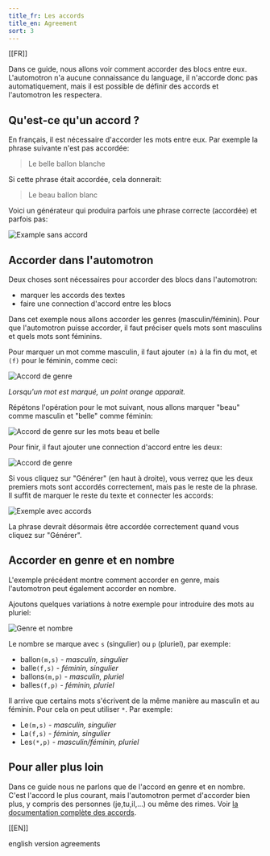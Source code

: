 ```yaml
---
title_fr: Les accords
title_en: Agreement
sort: 3
---
```


[[FR]]

Dans ce guide, nous allons voir comment accorder des blocs entre eux. L'automotron n'a aucune connaissance du language, il n'accorde donc pas automatiquement, mais il est possible de définir des accords et l'automotron les respectera.

## Qu'est-ce qu'un accord ?

En français, il est nécessaire d'accorder les mots entre eux. Par exemple la phrase suivante n'est pas accordée:

> Le belle ballon blanche

Si cette phrase était accordée, cela donnerait:

> Le beau ballon blanc

Voici un générateur qui produira parfois une phrase correcte (accordée) et parfois pas:

![Example sans accord](/img/content/guides/les-accords/sans-accord.png)

## Accorder dans l'automotron

Deux choses sont nécessaires pour accorder des blocs dans l'automotron:

- marquer les accords des textes
- faire une connection d'accord entre les blocs

Dans cet exemple nous allons accorder les genres (masculin/féminin). Pour que l'automotron puisse accorder, il faut préciser quels mots sont masculins et quels mots sont féminins.

Pour marquer un mot comme masculin, il faut ajouter `(m)` à la fin du mot, et `(f)` pour le féminin, comme ceci:

![Accord de genre](/img/content/guides/les-accords/accord-genre.gif)

_Lorsqu'un mot est marqué, un point orange apparait._

Répétons l'opération pour le mot suivant, nous allons marquer "beau" comme masculin et "belle" comme féminin:

![Accord de genre sur les mots beau et belle](/img/content/guides/les-accords/beau-belle.png)

Pour finir, il faut ajouter une connection d'accord entre les deux:

![Accord de genre](/img/content/guides/les-accords/connection-accord.gif)

Si vous cliquez sur "Générer" (en haut à droite), vous verrez que les deux premiers mots sont accordés correctement, mais pas le reste de la phrase. Il suffit de marquer le reste du texte et connecter les accords:

![Exemple avec accords](/img/content/guides/les-accords/avec-accords.png)

La phrase devrait désormais être accordée correctement quand vous cliquez sur "Générer".

## Accorder en genre et en nombre

L'exemple précédent montre comment accorder en genre, mais l'automotron peut également accorder en nombre.

Ajoutons quelques variations à notre exemple pour introduire des mots au pluriel:

![Genre et nombre](/img/content/guides/les-accords/genre-et-nombre.png)

Le nombre se marque avec `s` (singulier) ou `p` (pluriel), par exemple:

- ballon`(m,s)` - _masculin, singulier_
- balle`(f,s)` - _féminin, singulier_
- ballons`(m,p)` - _masculin, pluriel_
- balles`(f,p)` - _féminin, pluriel_

Il arrive que certains mots s'écrivent de la même manière au masculin et au féminin. Pour cela on peut utiliser `*`. Par exemple:

- Le`(m,s)` - _masculin, singulier_
- La`(f,s)` - _féminin, singulier_
- Les`(*,p)` - _masculin/féminin, pluriel_

## Pour aller plus loin

Dans ce guide nous ne parlons que de l'accord en genre et en nombre. C'est l'accord le plus courant, mais l'automotron permet d'accorder bien plus, y compris des personnes (je,tu,il,...) ou même des rimes. Voir [la documentation complète des accords](/doc/accords).

[[EN]]

english version agreements
